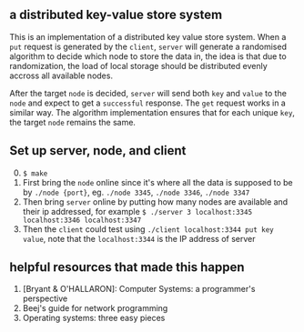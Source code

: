 ## a distributed key-value store system
This is an implementation of a distributed key value store system. When a `put` request is generated by the `client`, `server` will generate a randomised algorithm to decide which node to store the data in, the idea is that due to randomization, the load of local storage should be distributed evenly accross all available nodes. 

After the target `node` is decided, `server` will send both `key` and `value` to the `node` and expect to get a `successful` response. 
The `get` request works in a similar way. The algorithm implementation ensures that for each unique `key`, the target `node` remains the same.

## Set up server, node, and client

0. `$ make`
1. First bring the `node` online since it's where all the data is supposed to be by `./node {port}`, eg. `./node 3345`, `./node 3346`, `./node 3347`
2. Then bring `server` online by putting how many nodes are available and their ip addressed, for example `$ ./server 3 localhost:3345 localhost:3346 localhost:3347`
3. Then the `client` could test using `./client localhost:3344 put key value`, note that the `localhost:3344` is the IP address of server

## helpful resources that made this happen
1. [Bryant & O'HALLARON]: Computer Systems: a programmer's perspective
2. Beej's guide for network programming
3. Operating systems: three easy pieces
